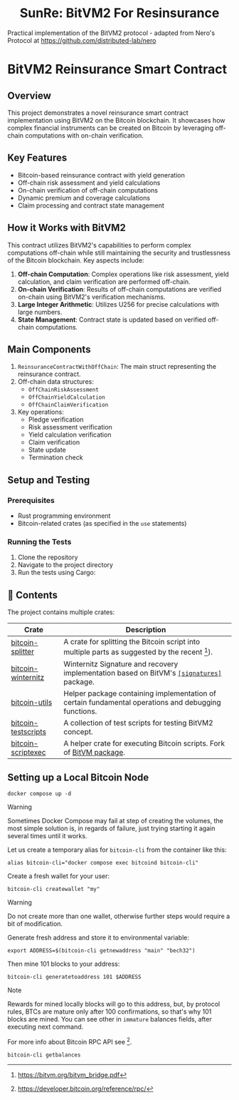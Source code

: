 <center>
<h1> SunRe: BitVM2 For Resinsurance </h1>
</center>

Practical implementation of the BitVM2 protocol - adapted from Nero's Protocol at https://github.com/distributed-lab/nero

# BitVM2 Reinsurance Smart Contract

## Overview

This project demonstrates a novel reinsurance smart contract implementation using BitVM2 on the Bitcoin blockchain. It showcases how complex financial instruments can be created on Bitcoin by leveraging off-chain computations with on-chain verification.

## Key Features

- Bitcoin-based reinsurance contract with yield generation
- Off-chain risk assessment and yield calculations
- On-chain verification of off-chain computations
- Dynamic premium and coverage calculations
- Claim processing and contract state management

## How it Works with BitVM2

This contract utilizes BitVM2's capabilities to perform complex computations off-chain while still maintaining the security and trustlessness of the Bitcoin blockchain. Key aspects include:

1. **Off-chain Computation**: Complex operations like risk assessment, yield calculation, and claim verification are performed off-chain.
2. **On-chain Verification**: Results of off-chain computations are verified on-chain using BitVM2's verification mechanisms.
3. **Large Integer Arithmetic**: Utilizes U256 for precise calculations with large numbers.
4. **State Management**: Contract state is updated based on verified off-chain computations.

## Main Components

1. `ReinsuranceContractWithOffChain`: The main struct representing the reinsurance contract.
2. Off-chain data structures:
   - `OffChainRiskAssessment`
   - `OffChainYieldCalculation`
   - `OffChainClaimVerification`
3. Key operations:
   - Pledge verification
   - Risk assessment verification
   - Yield calculation verification
   - Claim verification
   - State update
   - Termination check

## Setup and Testing

### Prerequisites

- Rust programming environment
- Bitcoin-related crates (as specified in the `use` statements)

### Running the Tests

1. Clone the repository
2. Navigate to the project directory
3. Run the tests using Cargo:

## :file_folder: Contents

The project contains multiple crates:

| Crate | Description |
| --- | --- |
| [bitcoin-splitter](bitcoin-splitter/README.md) | A crate for splitting the Bitcoin script into multiple parts as suggested by the recent [^1]). |
| [bitcoin-winternitz](bitcoin-winternitz) | Winternitz Signature and recovery implementation based on BitVM's [`[signatures]`](https://github.com/BitVM/BitVM/tree/main/src/signatures) package. |
| [bitcoin-utils](bitcoin-utils) | Helper package containing implementation of certain fundamental operations and debugging functions. |
| [bitcoin-testscripts](bitcoin-testscripts) | A collection of test scripts for testing BitVM2 concept. |
| [bitcoin-scriptexec](bitcoin-scriptexec) | A helper crate for executing Bitcoin scripts. Fork of [BitVM package](https://github.com/BitVM/rust-bitcoin-scriptexec). |

## Setting up a Local Bitcoin Node

```shell
docker compose up -d
```

> [!WARNING]
> Sometimes Docker Compose may fail at step of creating the volumes, the most simple solution is, in regards of failure, just trying starting it again several times until it works.

Let us create a temporary alias for `bitcoin-cli` from the container like this:

```shell
alias bitcoin-cli="docker compose exec bitcoind bitcoin-cli"
```

Create a fresh wallet for your user:

```shell
bitcoin-cli createwallet "my"
```

> [!WARNING]
> Do not create more than one wallet, otherwise further steps would require
> a bit of modification.

Generate fresh address and store it to environmental variable:

```shell
export ADDRESS=$(bitcoin-cli getnewaddress "main" "bech32")
```

Then mine 101 blocks to your address:

```shell
bitcoin-cli generatetoaddress 101 $ADDRESS
```

> [!NOTE]
> Rewards for mined locally blocks will go to this address, but, by protocol rules, BTCs are mature only after 100 confirmations, so that's why 101 blocks are mined. You can see other in  `immature` balances fields, after executing next command.
>
> For more info about Bitcoin RPC API see [^2].

```shell
bitcoin-cli getbalances
```

[^1]: https://bitvm.org/bitvm_bridge.pdf
[^2]: https://developer.bitcoin.org/reference/rpc/
